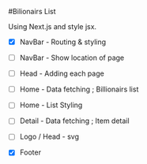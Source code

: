 #Bilionairs List

Using Next.js and style jsx.

- [x] NavBar - Routing & styling
- [ ] NavBar - Show location of page

- [ ] Head - Adding each page

- [ ] Home - Data fetching ; Billionairs list
- [ ] Home - List Styling

- [ ] Detail - Data fetching ; Item detail
- [ ] Logo / Head - svg 
- [x] Footer 

